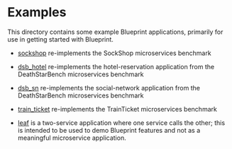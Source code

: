 # Examples

This directory contains some example Blueprint applications, primarily for use in getting started with Blueprint.

- [sockshop](sockshop) re-implements the SockShop microservices benchmark
- [dsb_hotel](dsb_hotel) re-implements the hotel-reservation application from the DeathStarBench microservices benchmark
- [dsb_sn](dsb_sn) re-implements the social-network application from the DeathStarBench microservices benchmark
- [train_ticket](train_ticket) re-implements the TrainTicket microservices benchmark

- [leaf](leaf) is a two-service application where one service calls the other; this is intended to be used to demo Blueprint features and not as a meaningful microservice application.